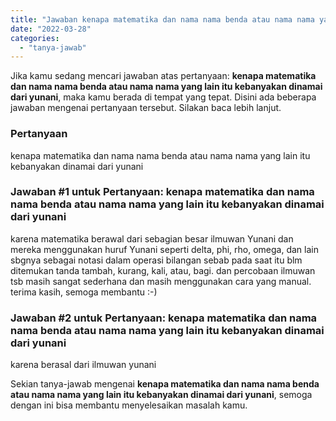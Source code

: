 ```yaml
---
title: "Jawaban kenapa matematika dan nama nama benda atau nama nama yang lain itu kebanyakan dinamai dari yunani"
date: "2022-03-28"
categories: 
  - "tanya-jawab"
---
```


Jika kamu sedang mencari jawaban atas pertanyaan: **kenapa matematika dan nama nama benda atau nama nama yang lain itu kebanyakan dinamai dari yunani**, maka kamu berada di tempat yang tepat. Disini ada beberapa jawaban mengenai pertanyaan tersebut. Silakan baca lebih lanjut.

### Pertanyaan

kenapa matematika dan nama nama benda atau nama nama yang lain itu kebanyakan dinamai dari yunani

### Jawaban #1 untuk Pertanyaan: kenapa matematika dan nama nama benda atau nama nama yang lain itu kebanyakan dinamai dari yunani

karena matematika berawal dari sebagian besar ilmuwan Yunani dan mereka menggunakan huruf Yunani seperti delta, phi, rho, omega, dan lain sbgnya sebagai notasi dalam operasi bilangan sebab pada saat itu blm ditemukan tanda tambah, kurang, kali, atau, bagi. dan percobaan ilmuwan tsb masih sangat sederhana dan masih menggunakan cara yang manual. terima kasih, semoga membantu :-)

### Jawaban #2 untuk Pertanyaan: kenapa matematika dan nama nama benda atau nama nama yang lain itu kebanyakan dinamai dari yunani

karena berasal dari ilmuwan yunani

Sekian tanya-jawab mengenai **kenapa matematika dan nama nama benda atau nama nama yang lain itu kebanyakan dinamai dari yunani**, semoga dengan ini bisa membantu menyelesaikan masalah kamu.
